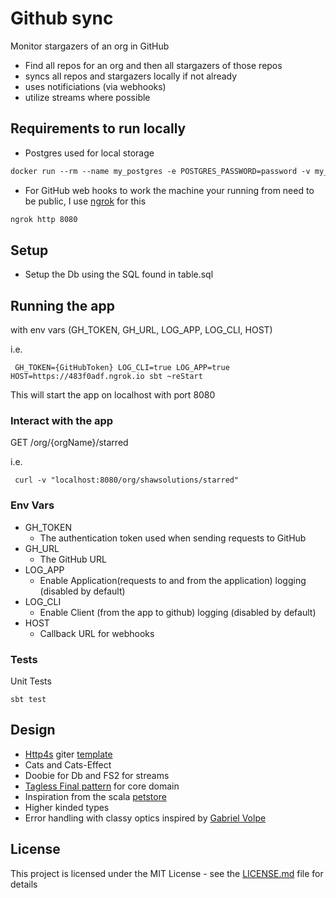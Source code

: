 
# Github sync

Monitor stargazers of an org in GitHub

* Find all repos for an org and then all stargazers of those repos
* syncs all repos and stargazers locally if not already
* uses notificiations (via webhooks)
* utilize streams where possible


## Requirements to run locally
* Postgres used for local storage 

 ```dtd
 docker run --rm --name my_postgres -e POSTGRES_PASSWORD=password -v my_dbdata:/var/lib/postgresql/data -p 5432:5432 postgres:11 -c log_statement=all ```
```
 
* For GitHub web hooks to work the machine your running from need to be public, I use [ngrok](https://ngrok.com/) for this

 ```dtd
ngrok http 8080
```

## Setup
* Setup the Db using the SQL found in table.sql 

## Running the app
with env vars (GH_TOKEN, GH_URL, LOG_APP, LOG_CLI, HOST)

i.e.
```
 GH_TOKEN={GitHubToken} LOG_CLI=true LOG_APP=true HOST=https://483f0adf.ngrok.io sbt ~reStart
```

This will start the app on localhost with port 8080

### Interact with the app
GET /org/{orgName}/starred

i.e.
```
 curl -v "localhost:8080/org/shawsolutions/starred"
```

### Env Vars
* GH_TOKEN
    * The authentication token used when sending requests to GitHub
* GH_URL
    * The GitHub URL
* LOG_APP
     * Enable Application(requests to and from the application) logging (disabled by default)    
* LOG_CLI
     * Enable Client (from the app to github) logging (disabled by default)   
* HOST
    * Callback URL for webhooks 

### Tests
Unit Tests
```
sbt test
```

## Design

* [Http4s](https://github.com/http4s/http4s) giter [template](https://github.com/http4s/http4s.g8)
* Cats and Cats-Effect
* Doobie for Db and FS2 for streams
* [Tagless Final pattern](https://scalac.io/tagless-final-pattern-for-scala-code/) for core domain
* Inspiration from the scala [petstore](https://github.com/pauljamescleary/scala-pet-store)
* Higher kinded types 
* Error handling with classy optics inspired by [Gabriel Volpe](https://typelevel.org/blog/2018/08/25/http4s-error-handling-mtl.html)


## License

This project is licensed under the MIT License - see the [LICENSE.md](LICENSE.md) file for details

